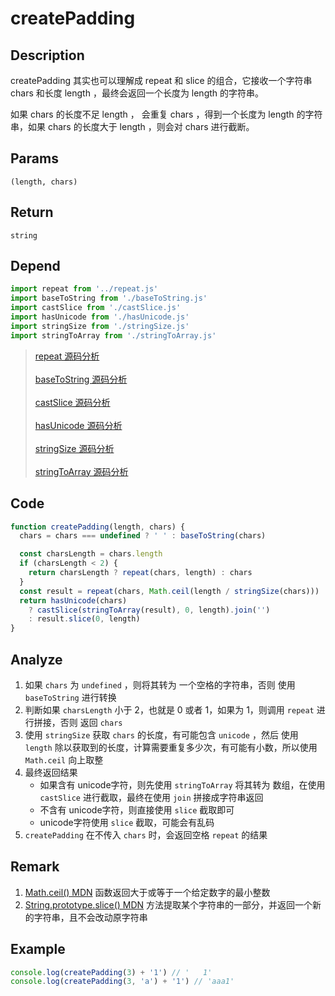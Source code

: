# createPadding

## Description
createPadding 其实也可以理解成 repeat 和 slice 的组合，它接收一个字符串 chars 和长度 length ，最终会返回一个长度为 length 的字符串。

如果 chars 的长度不足 length ， 会重复 chars ，得到一个长度为 length 的字符串，如果 chars 的长度大于 length ，则会对 chars 进行截断。
## Params
`(length, chars)`
## Return
`string`
## Depend
```js
import repeat from '../repeat.js'
import baseToString from './baseToString.js'
import castSlice from './castSlice.js'
import hasUnicode from './hasUnicode.js'
import stringSize from './stringSize.js'
import stringToArray from './stringToArray.js'
```
> [repeat 源码分析](../export/repeat.md)
> <br/>
> <br/>
> [baseToString 源码分析](./baseToString.md)
> <br/>
> <br/>
> [castSlice 源码分析](./castSlice.md)
> <br/>
> <br/>
> [hasUnicode 源码分析](./hasUnicode.md)
> <br/>
> <br/>
> [stringSize 源码分析](./stringSize.md)
> <br/>
> <br/>
> [stringToArray 源码分析](./stringToArray.md)

## Code
```js
function createPadding(length, chars) {
  chars = chars === undefined ? ' ' : baseToString(chars)

  const charsLength = chars.length
  if (charsLength < 2) {
    return charsLength ? repeat(chars, length) : chars
  }
  const result = repeat(chars, Math.ceil(length / stringSize(chars)))
  return hasUnicode(chars)
    ? castSlice(stringToArray(result), 0, length).join('')
    : result.slice(0, length)
}
```
## Analyze
1. 如果 `chars` 为 `undefined` ，则将其转为 一个空格的字符串，否则 使用 `baseToString` 进行转换
2. 判断如果 `charsLength` 小于 2，也就是 0 或者 1，如果为 1，则调用 `repeat` 进行拼接，否则 返回 `chars`
3. 使用 `stringSize` 获取 `chars` 的长度，有可能包含 `unicode` ，然后 使用 `length` 除以获取到的长度，计算需要重复多少次，有可能有小数，所以使用 `Math.ceil` 向上取整
4. 最终返回结果
    - 如果含有 unicode字符，则先使用 `stringToArray` 将其转为 数组，在使用 `castSlice` 进行截取，最终在使用 `join` 拼接成字符串返回
    - 不含有 unicode字符，则直接使用 `slice` 截取即可
    - unicode字符使用 `slice` 截取，可能会有乱码
5. `createPadding` 在不传入 `chars` 时，会返回空格 `repeat` 的结果
## Remark
1. [Math.ceil() MDN](https://developer.mozilla.org/zh-CN/docs/Web/JavaScript/Reference/Global_Objects/Math/ceil)  函数返回大于或等于一个给定数字的最小整数
2. [String.prototype.slice() MDN](https://developer.mozilla.org/zh-CN/docs/Web/JavaScript/Reference/Global_Objects/String/slice) 方法提取某个字符串的一部分，并返回一个新的字符串，且不会改动原字符串
## Example
```js
console.log(createPadding(3) + '1') // '   1'
console.log(createPadding(3, 'a') + '1') // 'aaa1' 
```
